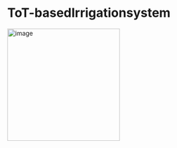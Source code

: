 # ToT-basedIrrigationsystem
<img width="256" alt="image" src="https://github.com/Nishan8912/IoT-basedIrrigationsystem/assets/85185243/64ae2022-ddef-460e-aaae-549c372adac7">

